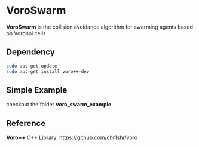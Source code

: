 # VoroSwarm
**VoroSwarm** is the collision avoidance algorithm for swarming agents based on Voronoi cells

## Dependency
```bash
sudo apt-get update
sudo apt-get install voro++-dev
```

## Simple Example
checkout the folder **voro_swarm_example**

## Reference
**Voro++** C++ Library: <https://github.com/chr1shr/voro>
